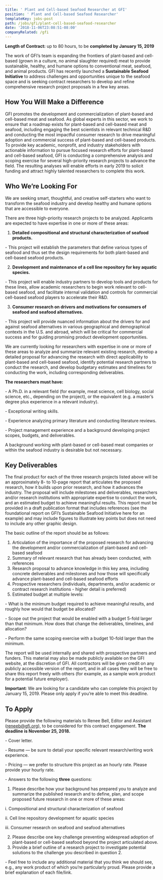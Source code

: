 ```yaml
---
title: ' Plant and Cell-based Seafood Researcher at GFI'
position: ' Plant and Cell-based Seafood Researcher'
templateKey: jobs-post
path: /jobs/gfi/plant-cell-based-seafood-researcher
date: '2018-11-06T23:08:51-08:00'
companyRelated: /gfi
---
```

**Length of Contract:** up to 80 hours, to be **completed by January 15, 2019**

The work of GFI’s team is expanding the frontiers of plant-based and cell-based (grown in a culture, no animal slaughter required) meat to provide sustainable, healthy, and humane options to conventional meat, seafood, and animal products. GFI has recently launched a **Sustainable Seafood Initiative** to address challenges and opportunities unique to the seafood space and is seeking contract researchers to develop and refine comprehensive research project proposals in a few key areas.

## How You Will Make a Difference

GFI promotes the development and commercialization of plant-based and cell-based meat and seafood. As global experts in this sector, we work to ensure that a roadmap exists for plant-based and cell-based meat and seafood, including engaging the best scientists in relevant technical R&D and conducting the most impactful consumer research to drive meaningful adoption and commercial success of plant-based and cell-based products. To provide key academic, nonprofit, and industry stakeholders with actionable information to pursue focused research efforts for plant-based and cell-based seafood, GFI is conducting a comprehensive analysis and scoping exercise for several high-priority research projects to advance the field. The resulting analyses will enable efforts in early 2019 to solicit funding and attract highly talented researchers to complete this work.

## Who We’re Looking For

We are seeking smart, thoughtful, and creative self-starters who want to transform the seafood industry and develop healthy and humane options that are accessible to everyone.

There are three high-priority research projects to be analyzed. Applicants are expected to have expertise in one or more of these areas:

1. **Detailed compositional and structural characterization of seafood products.**

\- This project will establish the parameters that define various types of seafood and thus set the design requirements for both plant-based and cell-based seafood products.

2. **Development and maintenance of a cell line repository for key aquatic species.**

\- This project will enable industry partners to develop tools and products for these lines, allow academic researchers to begin work relevant to cell-based seafood, and facilitate internal validation and controls for commercial cell-based seafood players to accelerate their R&D.

3. **Consumer research on drivers and motivations for consumers of seafood and seafood alternatives.**

\- This project will provide nuanced information about the drivers for and against seafood alternatives in various geographical and demographical contexts in the U.S. and abroad, which will be critical for commercial success and for guiding promising product development opportunities.

We are currently looking for researchers with expertise in one or more of these areas to analyze and summarize relevant existing research, develop a detailed proposal for advancing the research with direct applicability to plant-based and cell-based seafood, identify potential research partners to conduct the research, and develop budgetary estimates and timelines for conducting the work, including corresponding deliverables. 

**The researchers must have:**

\- A Ph.D. in a relevant field (for example, meat science, cell biology, social science, etc., depending on the project), or the equivalent (e.g. a master’s degree plus experience in a relevant industry).

\- Exceptional writing skills.

\- Experience analyzing primary literature and conducting literature reviews.

\- Project management experience and a background developing project scopes, budgets, and deliverables.

A background working with plant-based or cell-based meat companies or within the seafood industry is desirable but not necessary.

## Key Deliverables

The final product for each of the three research projects listed above will be an approximately 8- to 10-page report that articulates the proposed research, how it builds upon prior research, and how it advances the industry. The proposal will include milestones and deliverables, researchers and/or research institutions with appropriate expertise to conduct the work, and an estimated budget to achieve meaningful results. This report must be provided in a draft publication format that includes references (see the foundational report on GFI’s Sustainable Seafood Initiative here for an example) and may include figures to illustrate key points but does not need to include any other graphic design.

The basic outline of the report should be as follows:

1. Articulation of the importance of the proposed research for advancing the development and/or commercialization of plant-based and cell-based seafood
2. Summary of relevant research that has already been conducted, with references
3. Research proposal to advance knowledge in this key area, including concrete deliverables and milestones and how those will specifically advance plant-based and cell-based seafood efforts
4. Prospective researchers (individuals, departments, and/or academic or contract research institutions - higher detail is preferred)
5. Estimated budget at multiple levels:

\- What is the minimum budget required to achieve meaningful results, and roughly how would that budget be allocated?

\- Scope out the project that would be enabled with a budget 5-fold larger than that minimum. How does that change the deliverables, timelines, and allocation?

\- Perform the same scoping exercise with a budget 10-fold larger than the minimum.

The report will be used internally and shared with prospective partners and funders. This material may also be made publicly available on the GFI website, at the discretion of GFI. All contractors will be given credit on any publicly accessible version of the report, and in all cases they will be free to share this report freely with others (for example, as a sample work product for a potential future employer).

**Important**: We are looking for a candidate who can complete this project by January 15, 2019. Please only apply if you’re able to meet this deadline.

## To Apply

Please provide the following materials to Renee Bell, Editor and Assistant (reneeb@gfi.org), to be considered for this contract engagement. **The deadline is November 25, 2018.**

\- Cover letter.

\- Resume — be sure to detail your specific relevant research/writing work experience.

\- Pricing — we prefer to structure this project as an hourly rate. Please provide your hourly rate.

\- Answers to the following **three** questions:

1. Please describe how your background has prepared you to analyze and summarize the published research and to define, plan, and scope proposed future research in one or more of these areas:

i. Compositional and structural characterization of seafood

ii.  Cell line repository development for aquatic species

iii. Consumer research on seafood and seafood alternatives

2. Please describe one key challenge preventing widespread adoption of plant-based or cell-based seafood beyond the project articulated above.
3. Provide a brief outline of a research project to investigate potential solutions to the challenge you described in question 2.

\- Feel free to include any additional material that you think we should see, e.g., any work product of which you’re particularly proud. Please provide a brief explanation of each file/link.
